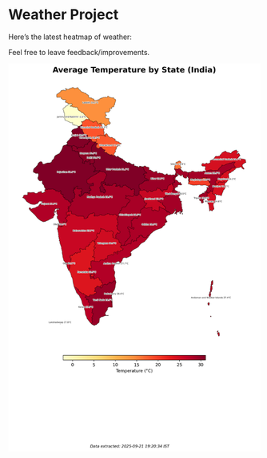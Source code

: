 # Weather Project

Here’s the latest heatmap of weather:

Feel free to leave feedback/improvements.

![India Heatmap](docs/assets/india_heatmap.png?v=D002AD)
